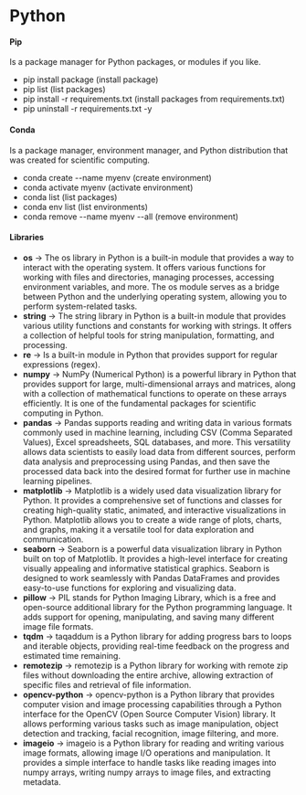 # Python

#### Pip

Is a package manager for Python packages, or modules if you like.

- pip install package (install package)
- pip list (list packages)
- pip install -r requirements.txt (install packages from requirements.txt)
- pip uninstall -r requirements.txt -y

#### Conda

Is a package manager, environment manager, and Python distribution that was created for scientific computing.

- conda create --name myenv (create environment)
- conda activate myenv (activate environment)
- conda list (list packages)
- conda env list (list environments)
- conda remove --name myenv --all (remove environment)

#### Libraries

- **os** -> The os library in Python is a built-in module that provides a way to interact with the operating system. It
  offers various functions for working with files and directories, managing processes, accessing environment variables,
  and more. The os module serves as a bridge between Python and the underlying operating system, allowing you to perform
  system-related tasks.
- **string** -> The string library in Python is a built-in module that provides various utility functions and constants
  for working with strings. It offers a collection of helpful tools for string manipulation, formatting, and processing.
- **re** -> Is a built-in module in Python that provides support for regular expressions (regex).
- **numpy** -> NumPy (Numerical Python) is a powerful library in Python that provides support for large,
  multi-dimensional
  arrays and matrices, along with a collection of mathematical functions to operate on these arrays efficiently. It is
  one of the fundamental packages for scientific computing in Python.
- **pandas** -> Pandas supports reading and writing data in various formats commonly used in machine learning, including
  CSV (Comma
  Separated Values), Excel spreadsheets, SQL databases, and more. This versatility allows data scientists to easily load
  data from different sources, perform data analysis and preprocessing using Pandas, and then save the processed data
  back into the desired format for further use in machine learning pipelines.
- **matplotlib** -> Matplotlib is a widely used data visualization library for Python. It provides a comprehensive set
  of functions and classes for creating high-quality static, animated, and interactive visualizations in Python.
  Matplotlib allows you to create a wide range of plots, charts, and graphs, making it a versatile tool for data
  exploration and communication.
- **seaborn** -> Seaborn is a powerful data visualization library in Python built on top of Matplotlib. It provides a
  high-level interface for creating visually appealing and informative statistical graphics. Seaborn is designed to work
  seamlessly with Pandas DataFrames and provides easy-to-use functions for exploring and visualizing data.
- **pillow** -> PIL stands for Python Imaging Library, which is a free and open-source additional library for the Python
  programming language. It adds support for opening, manipulating, and saving many different image file formats.
- **tqdm** -> taqaddum is a Python library for adding progress bars to loops and iterable objects, providing real-time
  feedback on the progress and estimated time remaining.
- **remotezip** -> remotezip is a Python library for working with remote zip files without downloading the entire
  archive, allowing extraction of specific files and retrieval of file information.
- **opencv-python** -> opencv-python is a Python library that provides computer vision and image processing capabilities
  through a Python interface for the OpenCV (Open Source Computer Vision) library. It allows performing various tasks
  such as image manipulation, object detection and tracking, facial recognition, image filtering, and more.
- **imageio** -> imageio is a Python library for reading and writing various image formats, allowing image I/O
  operations and manipulation. It provides a simple interface to handle tasks like reading images into numpy arrays,
  writing numpy arrays to image files, and extracting metadata.